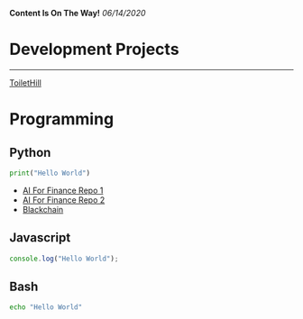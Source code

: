 **Content Is On The Way!** _06/14/2020_

# Development Projects
---

[ToiletHill](http://toilethill.io)

# Programming

## Python


```python
print("Hello World")
```

- [AI For Finance Repo 1]()
- [AI For Finance Repo 2]()
- [Blackchain]()


## Javascript 

```javascript
console.log("Hello World");
```

## Bash

```bash
echo "Hello World"
```

